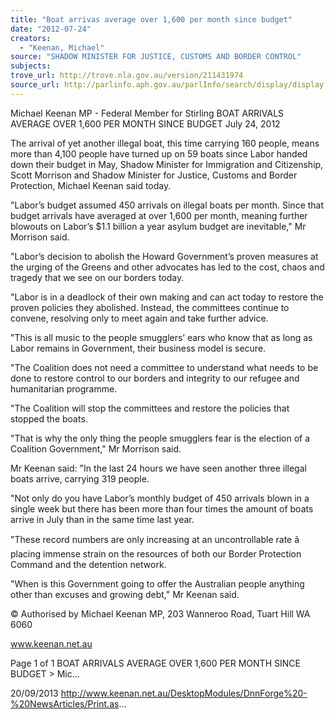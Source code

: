 ```yaml
---
title: "Boat arrivas average over 1,600 per month since budget"
date: "2012-07-24"
creators:
  - "Keenan, Michael"
source: "SHADOW MINISTER FOR JUSTICE, CUSTOMS AND BORDER CONTROL"
subjects:
trove_url: http://trove.nla.gov.au/version/211431974
source_url: http://parlinfo.aph.gov.au/parlInfo/search/display/display.w3p;query=Id%3A%22media/pressrel/2736671%22
---
```


 Michael Keenan MP - Federal Member for  Stirling BOAT ARRIVALS AVERAGE OVER 1,600  PER MONTH SINCE BUDGET July 24, 2012

 The arrival of yet another illegal boat, this time carrying 160 people, means more than 4,100 people have turned up on 59 boats since Labor handed down their budget in May, Shadow Minister for Immigration and Citizenship, Scott Morrison and Shadow Minister for Justice, Customs and Border Protection, Michael Keenan said today. 

 "Labor’s budget assumed 450 arrivals on illegal boats per month. Since that budget arrivals have averaged at over 1,600 per month, meaning further blowouts on Labor’s $1.1 billion a year asylum budget are inevitable," Mr Morrison said. 

 "Labor’s decision to abolish the Howard Government’s proven measures at the urging of the Greens and other advocates has led to the cost, chaos and tragedy that we see on our borders today. 

 "Labor is in a deadlock of their own making and can act today to restore the proven policies they abolished. Instead, the committees continue to convene, resolving only to meet again and take further advice. 

 "This is all music to the people smugglers’ ears who know that as long as Labor remains in Government, their business model is secure. 

 "The  Coalition  does  not  need  a  committee  to  understand  what  needs  to  be  done  to  restore  control  to  our  borders  and integrity to our refugee and humanitarian programme. 

 "The Coalition will stop the committees and restore the policies that stopped the boats. 

 "That is why the only thing the people smugglers fear is the election of a Coalition Government," Mr Morrison said. 

 Mr Keenan said: "In the last 24 hours we have seen another three illegal boats arrive, carrying 319 people. 

 "Not only do you have Labor’s monthly budget of 450 arrivals blown in a single week but there has been more than four times the amount of boats arrive in July than in the same time last year. 

 "These record numbers are only increasing at an uncontrollable rate â placing immense strain on the resources of both  our Border Protection Command and the detention network. 

 "When is this Government going to offer the Australian people anything other than excuses and growing debt," Mr Keenan  said. 

 © Authorised by Michael Keenan MP, 203 Wanneroo Road, Tuart Hill WA 6060

 www.keenan.net.au

 Page 1 of 1 BOAT ARRIVALS AVERAGE OVER 1,600 PER MONTH SINCE BUDGET > Mic...

 20/09/2013 http://www.keenan.net.au/DesktopModules/DnnForge%20-%20NewsArticles/Print.as...

